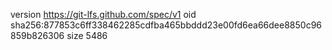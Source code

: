 version https://git-lfs.github.com/spec/v1
oid sha256:877853c6ff338462285cdfba465bbddd23e00fd6ea66dee8850c96859b826306
size 5486
